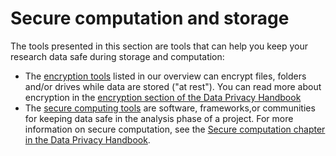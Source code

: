 # Secure computation and storage

The tools presented in this section are tools that can help you keep your research data safe during storage and computation:

- The [encryption tools](secure-computing/encryption.md) listed in our overview can encrypt files, folders and/or drives while data are stored ("at rest"). You can read more about encryption in the [encryption section of the Data Privacy Handbook](https://utrechtuniversity.github.io/dataprivacyhandbook/encryption.html)
- The [secure computing tools](secure-computing/secure-computing.md) are software, frameworks,or communities for keeping data safe in the analysis phase of a project. For more information on secure computation, see the [Secure computation chapter in the Data Privacy Handbook](https://utrechtuniversity.github.io/dataprivacyhandbook/secure-computing.html).
